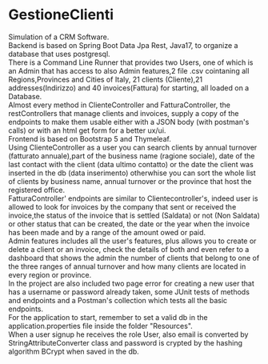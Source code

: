 # GestioneClienti
Simulation of a CRM Software.  
Backend is based on Spring Boot Data Jpa Rest, Java17, to organize a database that uses postgresql.  
There is a Command Line Runner that provides two Users, one of which is an Admin that has access to also Admin features,2 file .csv cointaning all Regions,Provinces and Cities of Italy, 21 clients (Cliente),21 addresses(Indirizzo) and 40 invoices(Fattura) for starting, all loaded on a Database.  
Almost every method in ClienteController and FatturaController, the restControllers that manage clients and invoices, supply a copy of the endpoints to make them usable either with a JSON body (with postman's calls) or with an html get form for a better ux/ui.  
Frontend is based on Bootstrap 5 and Thymeleaf.  
Using ClienteController as a user you can search clients by annual turnover (fatturato annuale),part of the business name (ragione sociale), date of the last contact with the client (data ultimo contatto) or the date the client was inserted in the db (data inserimento) otherwhise you can sort the whole list of clients by business name, annual turnover or the province that host the registered office.  
FatturaController' endpoints are similar to Clientecontroller's, indeed user is allowed to look for invoices by the company that sent or received the invoice,the status of the invoice that is settled (Saldata) or not (Non Saldata) or other status that can be created, the date or the year when the invoice has been made and by a range of the amount owed or paid.  
Admin features includes all the user's features, plus allows you to create or delete a client or an invoice, check the details of both and even refer to a dashboard that shows the admin the number of clients that belong to one of the three ranges of annual turnover and how many clients are located in every region or province.  
In the project are also included two page error for creating a new user that has a username or password already taken, some JUnit tests of methods and endpoints and a Postman's collection which tests all the basic endpoints.  
For the application to start, remember to set a valid db in the application.properties file inside the folder "Resources".  
When a user signup he receives the role User, also email is converted by StringAttributeConverter class and password is crypted by the hashing algorithm BCrypt when saved in the db.   
